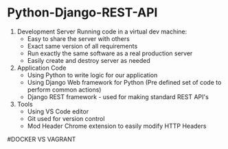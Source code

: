 # Python-Django-REST-API


1. Development Server
   Running code in a virtual dev machine: 
   - Easy to share the server with others 
   - Exact same version of all requirements
   - Run exactly the same software as a real production server
   - Easily create and destroy server as needed
2. Application Code 
   - Using Python to write logic for our application
   - Using Django Web framework for Python (Pre defined set of code to perform common actions)
   - Django REST framework - used for making standard REST API's
3. Tools
   - Using VS Code editor
   - Git used for version control
   -  Mod Header  Chrome extension to easily modify HTTP Headers


#DOCKER VS VAGRANT 

